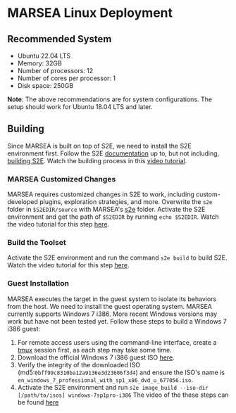 # MARSEA Linux Deployment

## Recommended System
- Ubuntu 22.04 LTS
- Memory: 32GB
- Number of processors: 12
- Number of cores per processor: 1
- Disk space: 250GB

**Note**: The above recommendations are for system configurations. The setup should work for Ubuntu 18.04 LTS and later.

## Building
Since MARSEA is built on top of S2E, we need to install the S2E environment first.
Follow the S2E [documentation](http://s2e.systems/docs/s2e-env.html) up to, but not including, [building S2E](http://s2e.systems/docs/s2e-env.html#building-s2e).
Watch the building process in this [video tutorial](https://youtu.be/QdER7jKgX6U).

### MARSEA Customized Changes
MARSEA requires customized changes in S2E to work, including custom-developed plugins, exploration strategies, and more.
Overwrite the `s2e` folder in `$S2EDIR/source` with MARSEA's [s2e](s2e) folder.
Activate the S2E environment and get the path of `$S2EDIR` by running `echo $S2EDIR`.
Watch the video tutorial for this step [here](https://youtu.be/b6n9O-xsFQA).

### Build the Toolset
Activate the S2E environment and run the command `s2e build` to build S2E.
Watch the video tutorial for this step [here](https://youtu.be/l75-X3SisNc).

### Guest Installation
MARSEA executes the target in the guest system to isolate its behaviors from the host.
We need to install the guest operating system.
MARSEA currently supports Windows 7 i386. More recent Windows versions may work but have not been tested yet.
Follow these steps to build a Windows 7 i386 guest:

1. For remote access users using the command-line interface, create a [tmux](https://github.com/tmux/tmux) session first, as each step may take some time.
2. Download the official Windows 7 i386 guest ISO [here](https://gtvault-my.sharepoint.com/:u:/g/personal/myao42_gatech_edu/EY0XbpzpNKJPh1G4ZJj6acIBUGlvloZmr-kYvw8EL3NU0A?e=TeNfp9).
3. Verify the integrity of the downloaded ISO (md5:`0bff99c8310ba12a9136e3d23606f3d4`) and ensure the ISO's name is `en_windows_7_professional_with_sp1_x86_dvd_u_677056.iso`.
4. Activate the S2E environment and run `s2e image_build --iso-dir [/path/to/isos] windows-7sp1pro-i386`
The video of the these steps can be found [here](https://youtu.be/5tljqtK4ZTo)
